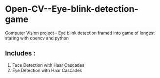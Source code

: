 # Open-CV--Eye-blink-detection-game
Computer Vision project - Eye blink detection framed into game of longest staring with opencv and python
## Includes :
1. Face Detection with Haar Cascades
2. Eye Detection with Haar Cascades
